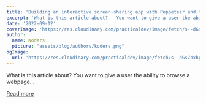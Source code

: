 ```yaml
---
title: 'Building an interactive screen-sharing app with Puppeteer and React 🤯'
excerpt: 'What is this article about?   You want to give a user the ability to browse a webpage...'
date: '2022-09-12'
coverImage: 'https://res.cloudinary.com/practicaldev/image/fetch/s--dGsZbxhp--/c_imagga_scale,f_auto,fl_progressive,h_420,q_auto,w_1000/https://dev-to-uploads.s3.amazonaws.com/uploads/articles/z19zh12b5yiuggqevbgr.jpg'
author:
  name: Koders
  picture: "assets/blog/authors/koders.png"
ogImage:
  url: 'https://res.cloudinary.com/practicaldev/image/fetch/s--dGsZbxhp--/c_imagga_scale,f_auto,fl_progressive,h_420,q_auto,w_1000/https://dev-to-uploads.s3.amazonaws.com/uploads/articles/z19zh12b5yiuggqevbgr.jpg'
---
```


What is this article about?   You want to give a user the ability to browse a webpage...

[Read more](https://dev.to/novu/building-an-interactive-screen-sharing-app-with-puppeteer-and-react-12h7)
